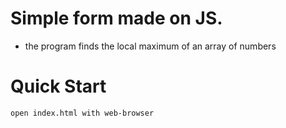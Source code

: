 # Simple form made on JS. 

 - the program finds the local maximum of an array of numbers

# Quick Start

```
open index.html with web-browser 

```
